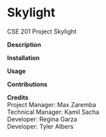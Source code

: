 # Skylight
CSE 201 Project Skylight

**Description**


**Installation**


**Usage**


**Contributions**


**Credits** <br>
Project Manager: Max Zaremba <br>
Technical Manager: Kamil Sacha <br>
Developer: Regina Garza <br>
Developer: Tyler Albers <br>


